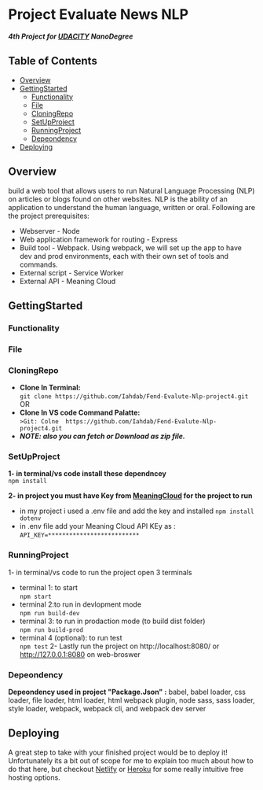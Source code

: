 
# Project Evaluate News NLP 
***4th Project for [UDACITY](UDACITY.com) NanoDegree*** 

## Table of Contents

- [Overview](#Overview)
- [GettingStarted](#GettingStarted)
   - [Functionality](#Functionality)
   - [File](#File)
   - [CloningRepo](#CloningRepo)
   - [SetUpProject](#SetUpProject)
   - [RunningProject](#RunningProject)
   - [Depeondency](#Depeondency)
- [Deploying](#Deploying)

## Overview

build a web tool that allows users to run Natural Language Processing (NLP) on articles or blogs found on other websites. NLP is the ability of an application to understand the human language, written or oral.
Following are the project prerequisites:
- Webserver - Node
- Web application framework for routing - Express
- Build tool - Webpack. Using webpack, we will set up the app to have dev and prod environments, each with their own set of tools and commands.
- External script - Service Worker
- External API - Meaning Cloud 

## GettingStarted

 ### Functionality
 
 ### File
 
 ### CloningRepo
 
  - **Clone In Terminal:**\
    ```git clone https://github.com/Iahdab/Fend-Evalute-Nlp-project4.git```
     OR
  - **Clone In VS code Command Palatte:**\
    ```>Git: Colne  https://github.com/Iahdab/Fend-Evalute-Nlp-project4.git```
  - ***NOTE: also you can fetch or Download as zip file.***

 ### SetUpProject
 
 **1- in terminal/vs code install these dependncey**\
  ``` npm install ```
  
 **2- in project you must have Key from [MeaningCloud](https://www.meaningcloud.com/) for the project to run**
   - in my project i used a .env file and add the key and installed  ``` npm install dotenv ```
   - in .env file add your Meaning Cloud API KEy as : 
    ``` API_KEY=************************** ``` 
 
 ### RunningProject
 
 1- in terminal/vs code to run the project open 3 terminals  
 - terminal 1: to start \
   ``` npm start ```
 - terminal 2:to run in devlopment mode\
   ``` npm run build-dev ```
 - terminal 3: to run in prodaction mode (to build dist folder)\
   ``` npm run build-prod ```
 - terminal 4 (optional): to run test\
    ``` npm test ```
 2- Lastly run the project on http://localhost:8080/  or http://127.0.0.1:8080 on web-broswer 

 ### Depeondency 
 
 **Depeondency used in project "Package.Json" :**
 babel, babel loader, css loader, file loader, html loader, html webpack plugin,
 node sass, sass loader, style loader, webpack, webpack cli, and webpack dev server
 
## Deploying

A great step to take with your finished project would be to deploy it! Unfortunately its a bit out of scope for me to explain too much about how to do that here, but checkout [Netlify](https://www.netlify.com/) or [Heroku](https://www.heroku.com/) for some really intuitive free hosting options.
